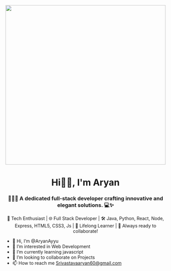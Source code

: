 <p align="center">
 <img src="https://user-images.githubusercontent.com/74038190/225813708-98b745f2-7d22-48cf-9150-083f1b00d6c9.gif" width="500">
</p>
<h1 align="center">Hi👋🏻, I'm Aryan</h1>
<h3 align="center">👋🏻🤖 A dedicated full-stack developer crafting innovative and elegant solutions. 💻✨</h3>
<p align="center">
  🚀 Tech Enthusiast | 🌐 Full Stack Developer | 🛠️ Java, Python, React, Node, Express, HTML5, CSS3, Js | 🌱 Lifelong Learner | 💞️ Always ready to collaborate!
</p>






- 👋 Hi, I’m @AryanAyyu
- 👀 I’m interested in Web Development
- 🌱 I’m currently learning javascript
- 💞️ I’m looking to collaborate on Projects
- 📫 How to reach me Srivastavaaryan60@gmail.com

<!---
AryanAyyu/AryanAyyu is a ✨ special ✨ repository because its `README.md` (this file) appears on your GitHub profile.
You can click the Preview link to take a look at your changes.
--->
